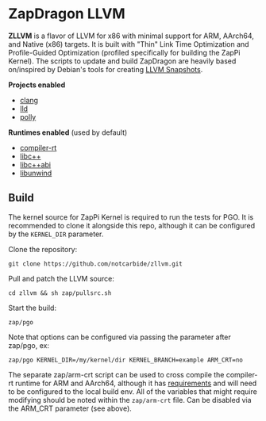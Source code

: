 # ZapDragon LLVM
**ZLLVM** is a flavor of LLVM for x86 with minimal 
support for ARM, AArch64, and Native (x86) targets.
It is built with "Thin" Link Time Optimization and 
Profile-Guided Optimization (profiled specifically 
for building the ZapPi Kernel). The scripts to update 
and build ZapDragon are heavily based on/inspired by 
Debian's tools for creating 
[LLVM Snapshots](https://salsa.debian.org/pkg-llvm-team/llvm-toolchain.git).

**Projects enabled**
* [clang](https://clang.llvm.org/)
* [lld](https://lld.llvm.org/)
* [polly](https://polly.llvm.org/)

**Runtimes enabled** (used by default)
* [compiler-rt](https://compiler-rt.llvm.org/)
* [libc++](https://libcxx.llvm.org/)
* [libc++abi](https://libcxxabi.llvm.org/)
* [libunwind](https://github.com/llvm/llvm-project/tree/main/libunwind)

## Build
The kernel source for ZapPi Kernel is required to 
run the tests for PGO. It is recommended to clone it 
alongside this repo, although it can be configured by 
the `KERNEL_DIR` parameter.

Clone the repository:
```
git clone https://github.com/notcarbide/zllvm.git
```

Pull and patch the LLVM source:
```
cd zllvm && sh zap/pullsrc.sh
```

Start the build:
```
zap/pgo
```

Note that options can be configured via passing the 
parameter after zap/pgo, ex:
```
zap/pgo KERNEL_DIR=/my/kernel/dir KERNEL_BRANCH=example ARM_CRT=no
```

The separate zap/arm-crt script can be used to cross 
compile the compiler-rt runtime for ARM and AArch64, 
although it has [requirements](https://llvm.org/docs/HowToCrossCompileBuiltinsOnArm.html#prerequisites)
and will need to be configured to the local build env. 
All of the variables that might require modifying should 
be noted within the `zap/arm-crt` file. Can be disabled 
via the ARM_CRT parameter (see above).
